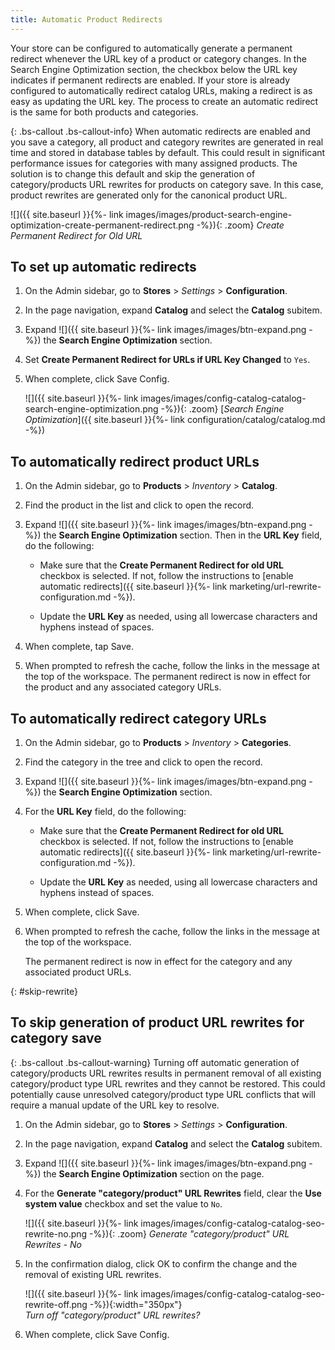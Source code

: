 ```yaml
---
title: Automatic Product Redirects
---
```


Your store can be configured to automatically generate a permanent redirect whenever the URL key of a product or category changes. In the Search Engine Optimization section, the checkbox below the URL key indicates if permanent redirects are enabled. If your store is already configured to automatically redirect catalog URLs, making a redirect is as easy as updating the URL key. The process to create an automatic redirect is the same for both products and categories.

{: .bs-callout .bs-callout-info}
When automatic redirects are enabled and you save a category, all product and category rewrites are generated in real time and stored in database tables by default. This could result in significant performance issues for categories with many assigned products. The solution is to change this default and skip the generation of category/products URL rewrites for products on category save. In this case, product rewrites are generated only for the canonical product URL.

![]({{ site.baseurl }}{%- link images/images/product-search-engine-optimization-create-permanent-redirect.png -%}){: .zoom}
_Create Permanent Redirect for Old URL_

## To set up automatic redirects

1. On the Admin sidebar, go to **Stores** > _Settings_ > **Configuration**.

1. In the page navigation, expand **Catalog** and select the **Catalog** subitem.

1. Expand ![]({{ site.baseurl }}{%- link images/images/btn-expand.png -%}) the **Search Engine Optimization** section.

1. Set **Create Permanent Redirect for URLs if URL Key Changed** to `Yes`.

1. When complete, click <span class="btn">Save Config</span>.

    ![]({{ site.baseurl }}{%- link images/images/config-catalog-catalog-search-engine-optimization.png -%}){: .zoom}
    [_Search Engine Optimization_]({{ site.baseurl }}{%- link configuration/catalog/catalog.md -%})

## To automatically redirect product URLs

1. On the Admin sidebar, go to **Products** > _Inventory_ > **Catalog**.

1. Find the product in the list and click to open the record.

1. Expand ![]({{ site.baseurl }}{%- link images/images/btn-expand.png -%}) the **Search Engine Optimization** section. Then in the **URL Key** field, do the following:

    - Make sure that the **Create Permanent Redirect for old URL** checkbox is selected. If not, follow the instructions to [enable automatic redirects]({{ site.baseurl }}{%- link marketing/url-rewrite-configuration.md -%}).

    - Update the **URL Key** as needed, using all lowercase characters and hyphens instead of spaces.

1. When complete, tap <span class="btn">Save</span>.

1. When prompted to refresh the cache, follow the links in the message at the top of the workspace. The permanent redirect is now in effect for the product and any associated category URLs.

## To automatically redirect category URLs

1. On the Admin sidebar, go to **Products** > _Inventory_ > **Categories**.

1. Find the category in the tree and click to open the record.

1. Expand ![]({{ site.baseurl }}{%- link images/images/btn-expand.png -%}) the **Search Engine Optimization** section.

1. For the **URL Key** field, do the following:

    - Make sure that the **Create Permanent Redirect for old URL** checkbox is selected. If not, follow the instructions to [enable automatic redirects]({{ site.baseurl }}{%- link marketing/url-rewrite-configuration.md -%}).

    - Update the **URL Key** as needed, using all lowercase characters and hyphens instead of spaces.

1. When complete, click <span class="btn">Save</span>.

1. When prompted to refresh the cache, follow the links in the message at the top of the workspace.

   The permanent redirect is now in effect for the category and any associated product URLs.

{: #skip-rewrite}
## To skip generation of product URL rewrites for category save

{: .bs-callout .bs-callout-warning}
Turning off automatic generation of category/products URL rewrites results in permanent removal of all existing category/product type URL rewrites and they cannot be restored. This could potentially cause unresolved category/product type URL conflicts that will require a manual update of the URL key to resolve.

1. On the Admin sidebar, go to **Stores** > _Settings_ > **Configuration**.

1. In the page navigation, expand **Catalog** and select the **Catalog** subitem.

1. Expand ![]({{ site.baseurl }}{%- link images/images/btn-expand.png -%}) the **Search Engine Optimization** section on the page.

1. For the  **Generate "category/product" URL Rewrites** field, clear the **Use system value** checkbox and set the value to `No`.

    ![]({{ site.baseurl }}{%- link images/images/config-catalog-catalog-seo-rewrite-no.png -%}){: .zoom}
    _Generate "category/product" URL Rewrites - No_

1. In the confirmation dialog, click <span class="btn">OK</span> to confirm the change and the removal of existing URL rewrites.

    ![]({{ site.baseurl }}{%- link images/images/config-catalog-catalog-seo-rewrite-off.png -%}){:width="350px"}
    <br/>_Turn off "category/product" URL rewrites?_

1. When complete, click <span class="btn">Save Config</span>.
